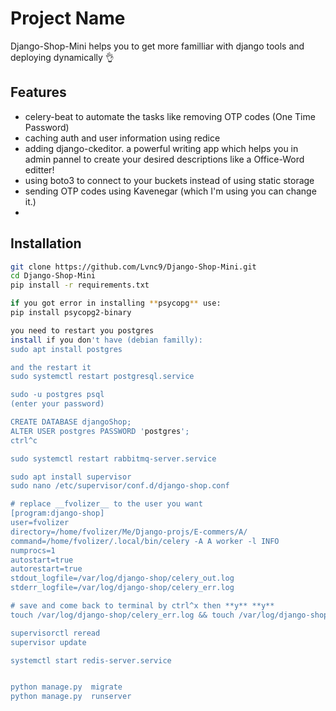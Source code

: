 # Project Name

Django-Shop-Mini helps you to get more familliar with django tools and deploying dynamically 👌

## Features
- celery-beat to automate the tasks like removing OTP codes (One Time Password)
- caching auth and user information using redice 
- adding django-ckeditor. a powerful writing app which helps you in admin pannel to create your desired descriptions 
like a Office-Word editter!
- using boto3 to connect to your buckets instead of using static storage
- sending OTP codes using Kavenegar (which I'm using you can change it.)
- 

## Installation
```bash
git clone https://github.com/Lvnc9/Django-Shop-Mini.git
cd Django-Shop-Mini
pip install -r requirements.txt

if you got error in installing **psycopg** use:
pip install psycopg2-binary

you need to restart you postgres 
install if you don't have (debian familly):
sudo apt install postgres 

and the restart it 
sudo systemctl restart postgresql.service

sudo -u postgres psql
(enter your password)

CREATE DATABASE djangoShop;
ALTER USER postgres PASSWORD 'postgres';
ctrl^c

sudo systemctl restart rabbitmq-server.service

sudo apt install supervisor
sudo nano /etc/supervisor/conf.d/django-shop.conf

# replace __fvolizer__ to the user you want
[program:django-shop]
user=fvolizer
directory=/home/fvolizer/Me/Django-projs/E-commers/A/
command=/home/fvolizer/.local/bin/celery -A A worker -l INFO
numprocs=1
autostart=true
autorestart=true
stdout_logfile=/var/log/django-shop/celery_out.log
stderr_logfile=/var/log/django-shop/celery_err.log

# save and come back to terminal by ctrl^x then **y** **y**
touch /var/log/django-shop/celery_err.log && touch /var/log/django-shop/celery_out.log

supervisorctl reread
supervisor update

systemctl start redis-server.service


python manage.py  migrate
python manage.py  runserver
